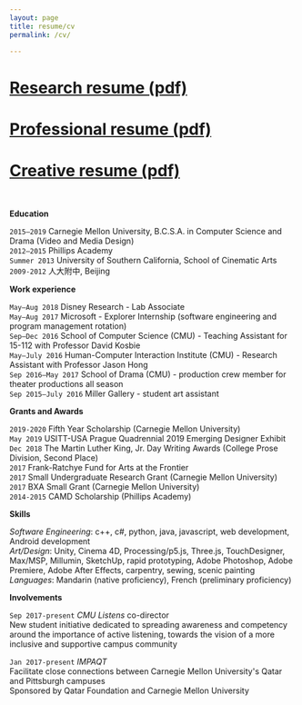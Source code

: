 ```yaml
---
layout: page
title: resume/cv
permalink: /cv/

---
```


# [Research resume (pdf)](/assets/joycewang_r_022219.pdf)
# [Professional resume (pdf)](/assets/joycewang_pm_022219.pdf)
# [Creative resume (pdf)](/assets/joycewang_creative_022219.pdf)

<br>

**Education**

`2015–2019` Carnegie Mellon University, B.C.S.A. in Computer Science and Drama (Video and Media Design)  
`2012–2015` Phillips Academy  
`Summer 2013` University of Southern California, School of Cinematic Arts  
`2009-2012` 人大附中, Beijing

**Work experience**

`May–Aug 2018` Disney Research - Lab Associate  
`May–Aug 2017` Microsoft - Explorer Internship (software engineering and program management rotation)  
`Sep–Dec 2016` School of Computer Science (CMU) - Teaching Assistant for 15-112 with Professor David Kosbie  
`May–July 2016` Human-Computer Interaction Institute (CMU) - Research Assistant with Professor Jason Hong  
`Sep 2016–May 2017` School of Drama (CMU) - production crew member for theater productions all season  
`Sep 2015–July 2016` Miller Gallery - student art assistant  

**Grants and Awards**

`2019-2020` Fifth Year Scholarship (Carnegie Mellon University)  
`May 2019` USITT-USA Prague Quadrennial 2019 Emerging Designer Exhibit  
`Dec 2018` The Martin Luther King, Jr. Day Writing Awards (College Prose Division, Second Place)  
`2017` Frank-Ratchye Fund for Arts at the Frontier  
`2017` Small Undergraduate Research Grant (Carnegie Mellon University)  
`2017` BXA Small Grant (Carnegie Mellon University)  
`2014-2015` CAMD Scholarship (Phillips Academy)  

**Skills**

*Software Engineering*: c++, c#, python, java, javascript, web development, Android development  
*Art/Design*: Unity, Cinema 4D, Processing/p5.js, Three.js, TouchDesigner, Max/MSP, Millumin, SketchUp, rapid prototyping, Adobe Photoshop, Adobe Premiere, Adobe After Effects, carpentry, sewing, scenic painting  
*Languages*: Mandarin (native proficiency), French (preliminary proficiency)

**Involvements**

`Sep 2017-present` *CMU Listens* co-director  
New student initiative dedicated to spreading awareness and competency around the importance of active listening, towards the vision of a more inclusive and supportive campus community 

`Jan 2017-present` *IMPAQT*  
Facilitate close connections between Carnegie Mellon University's Qatar and Pittsburgh campuses  
Sponsored by Qatar Foundation and Carnegie Mellon University